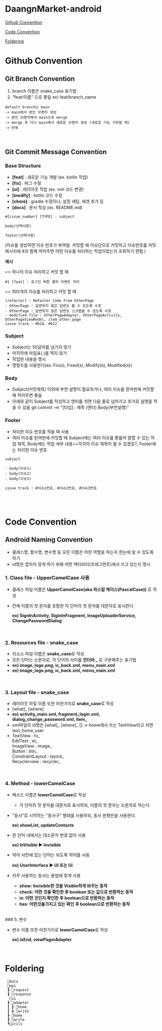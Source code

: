 # DaangnMarket-android
[Github Convention](#github-convention)

[Code Convention](#code-convention)

[Foldering](#foldering)


# Github Convention

## **Git Branch Convention**

1. branch 이름은 snake_case 표기법
2. "feat/이름" 으로 통일
   ex) feat/branch_name

```
default branch는 main 
-> main에서 본인 브랜치 생성 
-> 본인 브랜치에서 main으로 merge 
-> merge 후 다시 main에서 새로운 브랜치 생성 (새로운 기능 구현할 때) 
-> 반복
```

<br>


## **Git Commit Message Convention**

### **Base Structure**

- **[feat]** : 새로운 기능 개발 (ex. kotlin 작업)
- **[fix]** : 버그 수정
- **[ui]** : 레이아웃 작업 (ex. xml 코드 변경)
- **[modify]** : kotlin 코드 수정
- **[chore]** : gradle 수정이나, 설정 세팅, 에셋 추가 등
- **[docs]** : 문서 작성 (ex. README.md)

```
#{issue_number} [TYPE] : subject

body(선택사항)

footer(선택사항)
```

(이슈를 생성하면 이슈 번호가 부여됨. 커밋할 때 이슈단으로 커밋하고 이슈번호를 커밋메시지에 #과 함께 적어주면 어떤 이슈를 처리하는 작업이었는지 조회하기 편함.)

**예시** 

=> 하나의 이슈 처리하고 커밋 할 때

```
#1 [feat] : 로그인 버튼 클릭 이벤트 처리
```

=> 여러개의 이슈를 처리하고 커밋 할 때

```
[refactor] : ReFactor Code From OtherPage
- OtherPage : 답변하지 않은 답변도 볼 수 있도록 수정
- OtherPage : 답변하지 않은 답변도 스크랩할 수 있도록 수정
- modified file : OtherPageAdapter, OtherPageActivity, OtherPageViewModel, item_other_page
issue track : #610, #612
```

### **Subject**

- Subject는 50글자를 넘기지 않기
- 마지막에 마침표(.)를 찍지 않기
- 작업한 내용을 명시
- 명령조를 사용한다(ex: Fix(o), Fixed(x), Modify(o), Modified(x))

### **Body**

- Subject(커밋제목) 이외에 부연 설명이 필요하거나, 여러 이슈를 한꺼번에 커밋할 때 적어주면 좋음
- 아래와 같이 Subject를 작성하고 엔터를 치면 다음 줄로 넘어가고 추가로 설명을 적을 수 있음
  git commit -m "[타입] : 제목 (엔터)
  Body(부연설명)"

### **Footer**

- 처리한 이슈 번호를 적을 때 사용
- 여러 이슈를 한꺼번에 커밋할 때 
  Subject에는 여러 이슈를 통틀어 말할 수 있는 작업 제목, 
  Body에는 작업 세부 내용==각각의 이슈 제목이 될 수 있겠죠?, 
  Footer에는 처리한 이슈 번호

```
subject

- body(이슈1)
- body(이슈2)
- body(이슈3)

issue track : #이슈1번호, #이슈2번호, #이슈3번호
```
<br><br>

# Code Convention

## **Android Naming Convention**

- 클래스명, 함수명, 변수명 등 모든 이름은 어떤 역할을 하는지 한눈에 알 수 있도록 하기
- id명은 겹치지 않게 하기 위해 어떤 액티비티(프래그먼트)에서 쓰고 있는지 명시
  <br>

### 1. Class file - UpperCamelCase 사용

- 클래스 파일 이름은 **UpperCamelCase(aka 파스칼 케이스(PascalCase))** 로 작성

- 전체 이름의 첫 문자를 포함한 각 단어의 첫 문자를 대문자로 표시한다.

  **ex) SignInActivity, SiginInFragment, ImageUploaderService, ChangePasswordDialog**

<br>

### 2. Resources file - snake_case

- 리소스 파일 이름은 **snake_case**로 작성
- 모든 단어는 소문자로, 각 단어의 사이를 **언더바 _** 로 구분해주는 표기법
- **ex) image_logo.png, ic_back.xml, menu_main.xml**
- **ex) image_logo.png, ic_back.xml, menu_main.xml**

<br>

### 3. Layout file - snake_case

- 레이아웃 파일 이름 또한 마찬가지로 **snake_case**로 작성
- [what]_ [where]
- **ex) activity_main.xml, fragment_login.xml, dialog_change_password.xml, item_**
- xml파일의 id명은 [what]_ [where]_ []  → home에서 쓰는 TextView라고 치면 text_home_user
- TextView : tv_ 
  <br> EditText : et_
  <br> ImageView : image_
  <br> Button : btn_
  <br> ConstraintLayout : layout_
  <br> Recyclerview : recycler_

<br>

### 4. Method - lowerCamelCase

- 메소드 이름은 **lowerCamelCase**로 작성

  - 각 단어의 첫 문자를 대문자로 표시하되, 이름의 첫 문자는 소문자로 적는다.

- "동사"로 시작하는 "동사구" 형태를 사용하되, 동사 원형만을 사용한다.

  **ex) showList, updateContacts**

- 한 단어 내에서는 대소문자 변경 없이 사용

  **ex) InVisible :arrow_forward: Invisible**

- 약어 사전에 있는 단어는 되도록 약어를 사용

  **ex) UserInterface :arrow_forward: UI 또는 Ui**

- 자주 사용하는 동사는 용법에 맞게 사용

  - **show: Invisible한 것을 Visible하게 바꾸는 동작**
  - **check: 어떤 것을 확인한 후 boolean 또는 값으로 반환하는 동작**
  - **is: 어떤 것인지 확인한 후 boolean으로 반환하는 동작**
  - **has: 어떤것을가지고 있는 확인 후 boolean으로 반환하는 동작**
<br>
### 5. 변수

- 변수 이름 또한 마찬가지로 **lowerCamelCase**로 작성

  **ex) isEnd, viewPagerAdapter**

<br>

# Foldering

```
 📂data
 📂api
 ┣ 📂request
 ┣ 📂response
  📂ui
 ┣ 📂adapter
 ┃ ┣ 📂home
 ┃ ┣ 📂write
 ┣ 📂home
 ┣ 📂write
 ┗📂utils
```

